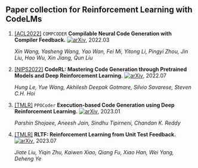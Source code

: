 ## Paper collection for Reinforcement Learning with CodeLMs


1. [[ACL2022]](https://aclanthology.org/2022.findings-acl.2/) `COMPCODER` **Compilable Neural Code Generation with Compiler Feedback.** [![arXiv](https://img.shields.io/badge/arXiv-2203.05132-b31b1b.svg)](https://arxiv.org/abs/2203.05132), 2022.03

   *Xin Wang, Yasheng Wang, Yao Wan, Fei Mi, Yitong Li, Pingyi Zhou, Jin Liu, Hao Wu, Xin Jiang, Qun Liu* 

3. [[NIPS2022]](https://openreview.net/forum?id=WaGvb7OzySA) **CodeRL: Mastering Code Generation through Pretrained Models and Deep Reinforcement Learning.** [![arXiv](https://img.shields.io/badge/arXiv-2301.13816-b31b1b.svg)](https://arxiv.org/abs/2207.01780), 2022.07

   *Hung Le, Yue Wang, Akhilesh Deepak Gotmare, Silvio Savarese, Steven C.H. Hoi* 

2. [[TMLR]](https://openreview.net/forum?id=0XBuaxqEcG) `PPOCoder` **Execution-based Code Generation using Deep Reinforcement Learning.** [![arXiv](https://img.shields.io/badge/arXiv-2301.13816-b31b1b.svg)](https://arxiv.org/abs/2301.13816), 2023.01

   *Parshin Shojaee, Aneesh Jain, Sindhu Tipirneni, Chandan K. Reddy* 

3. [[TMLR]](https://openreview.net/forum?id=hjYmsV6nXZ) **RLTF: Reinforcement Learning from Unit Test Feedback.** [![arXiv](https://img.shields.io/badge/arXiv-2307.05711-b31b1b.svg)](https://arxiv.org/abs/2307.04349), 2023.07

   *Jiate Liu, Yiqin Zhu, Kaiwen Xiao, Qiang Fu, Xiao Han, Wei Yang, Deheng Ye* 

